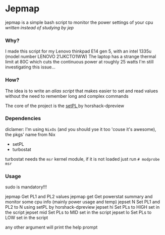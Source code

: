 # Jepmap

jepmap is a simple bash script to monitor the power settings of your cpu
*written instead of studying by jep*

### Why?
I made this script for my Lenovo thinkpad E14 gen 5, with an intel 1335u (model number LENOVO 21JKCTO1WW)
The laptop has a strange thermal limit at 80C which cuts the continuous power at roughly 25 watts
I'm still investigating this issue...

### How?
The idea is to write an *alias script* that makes easier to set and read values without the need to remember long and complex commands

The core of the project is the [ setPL ](https://github.com/horshack-dpreview/setPL) by horshack-dpreview

### Dependencies
diclamer: I'm using `NixOs` (and you should yse it too 'couse it's awesome), the pkgs' name from Nix
- setPL
- turbostat

turbostat needs the `msr` kernel module, if it is not loaded just run
`# modprobe msr`

### Usage

sudo is mandatory!!!

jepmap        Get PL1 and PL2 values
jepmap get    Get powerstat summary and monitor some cpu info (mainly power usage and temp)
jepset N      Set PL1 and PL2 to N using setPL by horshack-dpreview
jepset hi     Set PLs to HIGH set in the script
jepset mid    Set PLs to MID set in the script
jepset lo     Set PLs to LOW set in the script

any other argument will print the help prompt
